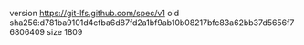 version https://git-lfs.github.com/spec/v1
oid sha256:d781ba9101d4cfba6d87fd2a1bf9ab10b08217bfc83a62bb37d5656f76806409
size 1809
